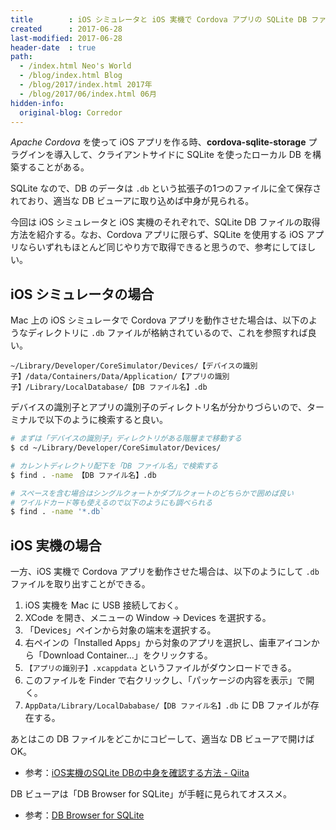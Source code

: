 ```yaml
---
title        : iOS シミュレータと iOS 実機で Cordova アプリの SQLite DB ファイルを取得するには
created      : 2017-06-28
last-modified: 2017-06-28
header-date  : true
path:
  - /index.html Neo's World
  - /blog/index.html Blog
  - /blog/2017/index.html 2017年
  - /blog/2017/06/index.html 06月
hidden-info:
  original-blog: Corredor
---
```


_Apache Cordova_ を使って iOS アプリを作る時、**cordova-sqlite-storage** プラグインを導入して、クライアントサイドに SQLite を使ったローカル DB を構築することがある。

SQLite なので、DB のデータは `.db` という拡張子の1つのファイルに全て保存されており、適当な DB ビューアに取り込めば中身が見られる。

今回は iOS シミュレータと iOS 実機のそれぞれで、SQLite DB ファイルの取得方法を紹介する。なお、Cordova アプリに限らず、SQLite を使用する iOS アプリならいずれもほとんど同じやり方で取得できると思うので、参考にしてほしい。

## iOS シミュレータの場合

Mac 上の iOS シミュレータで Cordova アプリを動作させた場合は、以下のようなディレクトリに `.db` ファイルが格納されているので、これを参照すれば良い。

```
~/Library/Developer/CoreSimulator/Devices/【デバイスの識別子】/data/Containers/Data/Application/【アプリの識別子】/Library/LocalDatabase/【DB ファイル名】.db
```

デバイスの識別子とアプリの識別子のディレクトリ名が分かりづらいので、ターミナルで以下のように検索すると良い。

```bash
# まずは「デバイスの識別子」ディレクトリがある階層まで移動する
$ cd ~/Library/Developer/CoreSimulator/Devices/

# カレントディレクトリ配下を「DB ファイル名」で検索する
$ find . -name 【DB ファイル名】.db

# スペースを含む場合はシングルクォートかダブルクォートのどちらかで囲めば良い
# ワイルドカード等も使えるので以下のようにも調べられる
$ find . -name '*.db`
```

## iOS 実機の場合

一方、iOS 実機で Cordova アプリを動作させた場合は、以下のようにして `.db` ファイルを取り出すことができる。

1. iOS 実機を Mac に USB 接続しておく。
2. XCode を開き、メニューの Window → Devices を選択する。
3. 「Devices」ペインから対象の端末を選択する。
4. 右ペインの「Installed Apps」から対象のアプリを選択し、歯車アイコンから「Download Container…」をクリックする。
5. `【アプリの識別子】.xcappdata` というファイルがダウンロードできる。
6. このファイルを Finder で右クリックし、「パッケージの内容を表示」で開く。
7. `AppData/Library/LocalDababase/【DB ファイル名】.db` に DB ファイルが存在する。

あとはこの DB ファイルをどこかにコピーして、適当な DB ビューアで開けば OK。

- 参考：[iOS実機のSQLite DBの中身を確認する方法 - Qiita](http://qiita.com/penguin1121/items/ee3b3b745c39f23d2fa9)

DB ビューアは「DB Browser for SQLite」が手軽に見られてオススメ。

- 参考：[DB Browser for SQLite](http://sqlitebrowser.org/)
